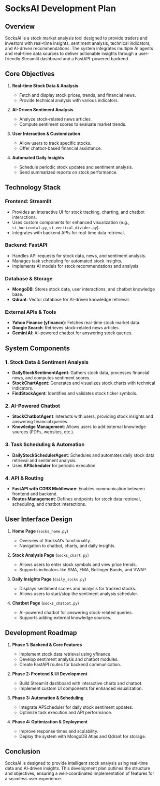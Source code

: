 # SocksAI Development Plan

## Overview

SocksAI is a stock market analysis tool designed to provide traders and investors with real-time insights, sentiment analysis, technical indicators, and AI-driven recommendations. The system integrates multiple AI agents and real-time data sources to deliver actionable insights through a user-friendly Streamlit dashboard and a FastAPI-powered backend.

## Core Objectives

1. **Real-time Stock Data & Analysis**
   - Fetch and display stock prices, trends, and financial news.
   - Provide technical analysis with various indicators.

2. **AI-Driven Sentiment Analysis**
   - Analyze stock-related news articles.
   - Compute sentiment scores to evaluate market trends.

3. **User Interaction & Customization**
   - Allow users to track specific stocks.
   - Offer chatbot-based financial assistance.

4. **Automated Daily Insights**
   - Schedule periodic stock updates and sentiment analysis.
   - Send summarized reports on stock performance.

## Technology Stack

### **Frontend: Streamlit**

- Provides an interactive UI for stock tracking, charting, and chatbot interactions.
- Uses custom components for enhanced visualization (e.g., `st_horizontal.py`, `st_vertical_divider.py`).
- Integrates with backend APIs for real-time data retrieval.

### **Backend: FastAPI**

- Handles API requests for stock data, news, and sentiment analysis.
- Manages task scheduling for automated stock insights.
- Implements AI models for stock recommendations and analysis.

### **Database & Storage**

- **MongoDB**: Stores stock data, user interactions, and chatbot knowledge base.
- **Qdrant**: Vector database for AI-driven knowledge retrieval.

### **External APIs & Tools**

- **Yahoo Finance (yfinance)**: Fetches real-time stock market data.
- **Google Search**: Retrieves stock-related news articles.
- **Gemini AI**: AI-powered chatbot for answering stock queries.

## System Components

### **1. Stock Data & Sentiment Analysis**

- **DailyStockSentimentAgent**: Gathers stock data, processes financial news, and computes sentiment scores.
- **StockChartAgent**: Generates and visualizes stock charts with technical indicators.
- **FindStockAgent**: Identifies and validates stock ticker symbols.

### **2. AI-Powered Chatbot**

- **StockChatbotAgent**: Interacts with users, providing stock insights and answering financial queries.
- **Knowledge Management**: Allows users to add external knowledge sources (PDFs, websites, etc.).

### **3. Task Scheduling & Automation**

- **DailyStockSchedulerAgent**: Schedules and automates daily stock data retrieval and sentiment analysis.
- Uses **APScheduler** for periodic execution.

### **4. API & Routing**

- **FastAPI with CORS Middleware**: Enables communication between frontend and backend.
- **Routes Management**: Defines endpoints for stock data retrieval, scheduling, and chatbot interactions.

## User Interface Design

1. **Home Page** (`socks_home.py`)
   - Overview of SocksAI’s functionality.
   - Navigation to chatbot, charts, and daily insights.

2. **Stock Analysis Page** (`socks_chart.py`)
   - Allows users to enter stock symbols and view price trends.
   - Supports indicators like SMA, EMA, Bollinger Bands, and VWAP.

3. **Daily Insights Page** (`daily_socks.py`)
   - Displays sentiment scores and analysis for tracked stocks.
   - Allows users to start/stop the sentiment analysis scheduler.

4. **Chatbot Page** (`socks_chatbot.py`)
   - AI-powered chatbot for answering stock-related queries.
   - Supports adding external knowledge sources.

## Development Roadmap

1. **Phase 1: Backend & Core Features**
   - Implement stock data retrieval using yfinance.
   - Develop sentiment analysis and chatbot modules.
   - Create FastAPI routes for backend communication.

2. **Phase 2: Frontend & UI Development**
   - Build Streamlit dashboard with interactive charts and chatbot.
   - Implement custom UI components for enhanced visualization.

3. **Phase 3: Automation & Scheduling**
   - Integrate APScheduler for daily stock sentiment updates.
   - Optimize task execution and API performance.

4. **Phase 4: Optimization & Deployment**
   - Improve response times and scalability.
   - Deploy the system with MongoDB Atlas and Qdrant for storage.

## Conclusion

SocksAI is designed to provide intelligent stock analysis using real-time data and AI-driven insights. This development plan outlines the structure and objectives, ensuring a well-coordinated implementation of features for a seamless user experience.
